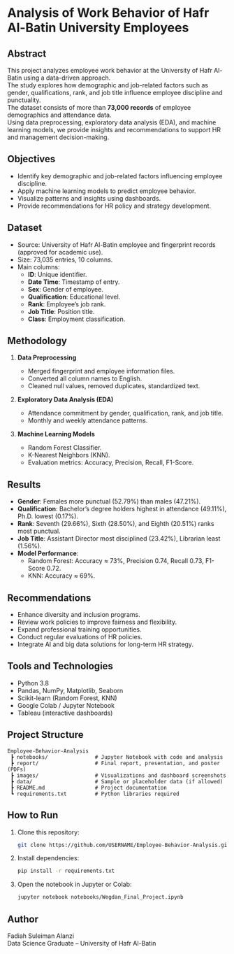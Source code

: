 # Analysis of Work Behavior of Hafr Al-Batin University Employees

## Abstract
This project analyzes employee work behavior at the University of Hafr Al-Batin using a data-driven approach.  
The study explores how demographic and job-related factors such as gender, qualifications, rank, and job title influence employee discipline and punctuality.  
The dataset consists of more than **73,000 records** of employee demographics and attendance data.  
Using data preprocessing, exploratory data analysis (EDA), and machine learning models, we provide insights and recommendations to support HR and management decision-making.

## Objectives
- Identify key demographic and job-related factors influencing employee discipline.  
- Apply machine learning models to predict employee behavior.  
- Visualize patterns and insights using dashboards.  
- Provide recommendations for HR policy and strategy development.  

## Dataset
- Source: University of Hafr Al-Batin employee and fingerprint records (approved for academic use).  
- Size: 73,035 entries, 10 columns.  
- Main columns:
  - **ID**: Unique identifier.  
  - **Date Time**: Timestamp of entry.  
  - **Sex**: Gender of employee.  
  - **Qualification**: Educational level.  
  - **Rank**: Employee’s job rank.  
  - **Job Title**: Position title.  
  - **Class**: Employment classification.  

## Methodology
1. **Data Preprocessing**
   - Merged fingerprint and employee information files.  
   - Converted all column names to English.  
   - Cleaned null values, removed duplicates, standardized text.  

2. **Exploratory Data Analysis (EDA)**
   - Attendance commitment by gender, qualification, rank, and job title.  
   - Monthly and weekly attendance patterns.  

3. **Machine Learning Models**
   - Random Forest Classifier.  
   - K-Nearest Neighbors (KNN).  
   - Evaluation metrics: Accuracy, Precision, Recall, F1-Score.  

## Results
- **Gender**: Females more punctual (52.79%) than males (47.21%).  
- **Qualification**: Bachelor’s degree holders highest in attendance (49.11%), Ph.D. lowest (0.17%).  
- **Rank**: Seventh (29.66%), Sixth (28.50%), and Eighth (20.51%) ranks most punctual.  
- **Job Title**: Assistant Director most disciplined (23.42%), Librarian least (1.56%).  
- **Model Performance**:
  - Random Forest: Accuracy ≈ 73%, Precision 0.74, Recall 0.73, F1-Score 0.72.  
  - KNN: Accuracy ≈ 69%.  

## Recommendations
- Enhance diversity and inclusion programs.  
- Review work policies to improve fairness and flexibility.  
- Expand professional training opportunities.  
- Conduct regular evaluations of HR policies.  
- Integrate AI and big data solutions for long-term HR strategy.  

## Tools and Technologies
- Python 3.8  
- Pandas, NumPy, Matplotlib, Seaborn  
- Scikit-learn (Random Forest, KNN)  
- Google Colab / Jupyter Notebook  
- Tableau (interactive dashboards)  

## Project Structure
```
Employee-Behavior-Analysis
 ┣ notebooks/               # Jupyter Notebook with code and analysis
 ┣ report/                  # Final report, presentation, and poster (PDFs)
 ┣ images/                  # Visualizations and dashboard screenshots
 ┣ data/                    # Sample or placeholder data (if allowed)
 ┣ README.md                # Project documentation
 ┗ requirements.txt         # Python libraries required
```

## How to Run
1. Clone this repository:
   ```bash
   git clone https://github.com/USERNAME/Employee-Behavior-Analysis.git
   ```
2. Install dependencies:
   ```bash
   pip install -r requirements.txt
   ```
3. Open the notebook in Jupyter or Colab:
   ```bash
   jupyter notebook notebooks/Wegdan_Final_Project.ipynb
   ```

## Author
Fadiah Suleiman Alanzi  
Data Science Graduate – University of Hafr Al-Batin
